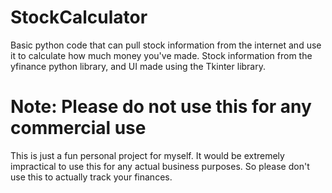 # StockCalculator
Basic python code that can pull stock information from the internet and use it to calculate how much money you've made.
Stock information from the yfinance python library, and UI made using the Tkinter library.

# Note: Please do not use this for any commercial use
This is just a fun personal project for myself. It would be extremely impractical to use this for any actual business
purposes. So please don't use this to actually track your finances.
